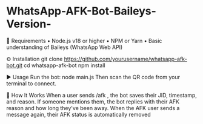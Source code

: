 # WhatsApp-AFK-Bot-Baileys-Version-

🧩 Requirements
• Node.js v18 or higher
• NPM or Yarn
• Basic understanding of Baileys (WhatsApp Web API)

⚙️ Installation
git clone https://github.com/yourusername/whatsapp-afk-bot.git
cd whatsapp-afk-bot
npm install

▶️ Usage
Run the bot:
node main.js
Then scan the QR code from your terminal to connect.

🧠 How It Works
When a user sends /afk <reason>, the bot saves their JID, timestamp, and reason.
If someone mentions them, the bot replies with their AFK reason and how long they've been away.
When the AFK user sends a message again, their AFK status is automatically removed
